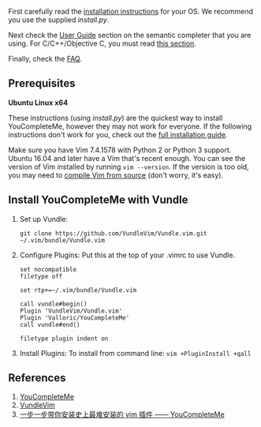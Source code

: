 First carefully read the [installation instructions](http://valloric.github.io/YouCompleteMe/#installation) for your OS. We recommend you use the supplied *install.py*.

Next check the [User Guide](http://valloric.github.io/YouCompleteMe/#user-guide) section on the semantic completer that you are using. For C/C++/Objective C, you must read [this section](http://valloric.github.io/YouCompleteMe/#c-family-semantic-completion).

Finally, check the [FAQ](http://valloric.github.io/YouCompleteMe/#faq).

## Prerequisites

**Ubuntu Linux x64**

These instructions (using *install.py*) are the quickest way to install YouCompleteMe, however they may not work for everyone. If the following instructions don't work for you, check out the [full installation guide](http://valloric.github.io/YouCompleteMe/#full-installation-guide).

Make sure you have Vim 7.4.1578 with Python 2 or Python 3 support. Ubuntu 16.04 and later have a Vim that's recent enough. You can see the version of Vim installed by running `vim --version`. If the version is too old, you may need to [compile Vim from source](https://github.com/Valloric/YouCompleteMe/wiki/Building-Vim-from-source) (don't worry, it's easy).

## Install YouCompleteMe with Vundle

1. Set up Vundle:
	```
	git clone https://github.com/VundleVim/Vundle.vim.git ~/.vim/bundle/Vundle.vim
	```
2. Configure Plugins:
	Put this at the top of your .vimrc to use Vundle.
	```
	set nocompatible
	filetype off

	set rtp+=~/.vim/bundle/Vundle.vim

	call vundle#begin()
	Plugin 'VundleVim/Vundle.vim'
	Plugin 'Valloric/YouCompleteMe'
	call vundle#end()

	filetype plugin indent on
	```
3. Install Plugins:
	To install from command line: `vim +PluginInstall +qall`
	
## References

1. [YouCompleteMe](http://valloric.github.io/YouCompleteMe/)
2. [VundleVim](https://github.com/VundleVim/Vundle.vim#about)
3. [一步一步带你安装史上最难安装的 vim 插件 —— YouCompleteMe](https://www.jianshu.com/p/d908ce81017a)
<!--stackedit_data:
eyJoaXN0b3J5IjpbMjEzNTMyNjU1MV19
-->
